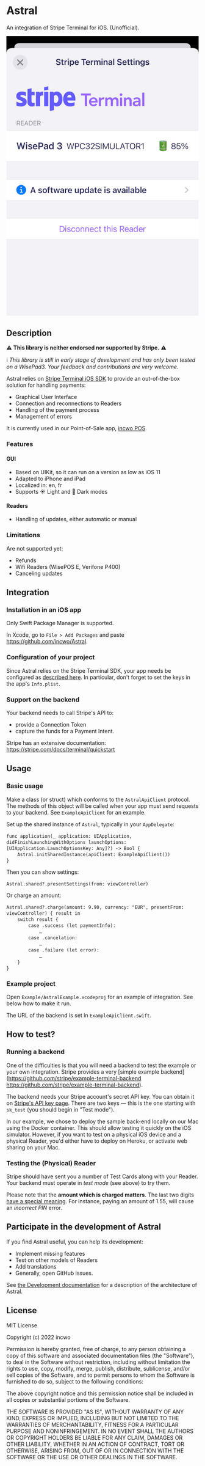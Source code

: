 # Astral

An integration of Stripe Terminal for iOS. (Unofficial).

![AstralSettings](./docs/AstralSettings.png)


## Description

⚠️ **This library is neither endorsed nor supported by Stripe.** ⚠️

ℹ️ *This library is still in early stage of development and has only been tested on a WisePad3. Your feedback and contributions are very welcome.*

Astral relies on [Stripe Terminal iOS SDK](https://github.com/stripe/stripe-terminal-ios) to provide an out-of-the-box solution for handling payments:

- Graphical User Interface
- Connection and reconnections to Readers
- Handling of the payment process 
- Management of errors

It is currently used in our Point-of-Sale app, [incwo POS](https://go.incwo.com/fonctionnalite-caisse-connectee/).

### Features

#### GUI

- Based on UIKit, so it can run on a version as low as iOS 11
- Adapted to iPhone and iPad
- Localized in: en, fr
- Supports ☀️ Light and 🌙 Dark modes

#### Readers

- Handling of updates, either automatic or manual

### Limitations

Are not supported yet:

- Refunds
- Wifi Readers (WisePOS E, Verifone P400)
- Canceling updates

## Integration

### Installation in an iOS app

Only Swift Package Manager is supported. 

In Xcode, go to `File > Add Packages` and paste https://github.com/incwo/Astral.

### Configuration of your project

Since Astral relies on the Stripe Terminal SDK, your app needs be configured as [described here](https://stripe.com/docs/terminal/payments/setup-sdk?terminal-sdk-platform=ios#configure). In particular, don't forget to set the keys in the app's `Info.plist`.


### Support on the backend

Your backend needs to call Stripe's API to:

- provide a Connection Token
- capture the funds for a Payment Intent.

Stripe has an extensive documentation:
https://stripe.com/docs/terminal/quickstart

## Usage

### Basic usage

Make a class (or struct) which conforms to the `AstralApiClient` protocol. The methods of this object will be called when your app must send requests to your backend. See `ExampleApiClient` for an example.

Set up the shared instance of `Astral`, typically in your `AppDelegate`:

    func application(_ application: UIApplication, didFinishLaunchingWithOptions launchOptions: [UIApplication.LaunchOptionsKey: Any]?) -> Bool {
        Astral.initSharedInstance(apiClient: ExampleApiClient())
    }

Then you can show settings:

    Astral.shared?.presentSettings(from: viewController)

Or charge an amount:

    Astral.shared?.charge(amount: 9.90, currency: "EUR", presentFrom: viewController) { result in
        switch result {
            case .success (let paymentInfo):
                …
            case .cancelation:
                …
            case .failure (let error):
                …
        }
    }

### Example project

Open `Example/AstralExample.xcodeproj` for an example of integration. See below how to make it run.

The URL of the backend is set in `ExampleApiClient.swift`.

## How to test?

### Running a backend

One of the difficulties is that you will need a backend to test the example or your own integration. Stripe provides a very [simple example backend](https://github.com/stripe/example-terminal-backend https://github.com/stripe/example-terminal-backend). 

The backend needs your Stripe account's secret API key. You can obtain it on [Stripe's API key page](https://dashboard.stripe.com/test/apikeys). There are two keys — this is the one starting with `sk_test` (you should begin in "Test mode").

In our example, we chose to deploy the sample back-end locally on our Mac using the Docker container. This should allow testing it quickly on the iOS simulator. However, if you want to test on a physical iOS device and a physical Reader, you'd either have to deploy on Heroku, or activate web sharing on your Mac.

### Testing the (Physical) Reader

Stripe should have sent you a number of Test Cards along with your Reader. Your backend must operate in *test mode* (see above) to try them.

Please note that the **amount which is charged matters**. The last two digits [have a special meaning](https://stripe.com/docs/terminal/references/testing). For instance, paying an amount of 1.55, will cause an *incorrect PIN* error.

## Participate in the development of Astral

If you find Astral useful, you can help its development:

- Implement missing features
- Test on other models of Readers
- Add translations
- Generally, open GitHub issues.

See [the Development documentation](/docs/Development.md) for a description of the architecture of Astral.

## License

MIT License

Copyright (c) 2022 incwo

Permission is hereby granted, free of charge, to any person obtaining a copy
of this software and associated documentation files (the "Software"), to deal
in the Software without restriction, including without limitation the rights
to use, copy, modify, merge, publish, distribute, sublicense, and/or sell
copies of the Software, and to permit persons to whom the Software is
furnished to do so, subject to the following conditions:

The above copyright notice and this permission notice shall be included in all
copies or substantial portions of the Software.

THE SOFTWARE IS PROVIDED "AS IS", WITHOUT WARRANTY OF ANY KIND, EXPRESS OR
IMPLIED, INCLUDING BUT NOT LIMITED TO THE WARRANTIES OF MERCHANTABILITY,
FITNESS FOR A PARTICULAR PURPOSE AND NONINFRINGEMENT. IN NO EVENT SHALL THE
AUTHORS OR COPYRIGHT HOLDERS BE LIABLE FOR ANY CLAIM, DAMAGES OR OTHER
LIABILITY, WHETHER IN AN ACTION OF CONTRACT, TORT OR OTHERWISE, ARISING FROM,
OUT OF OR IN CONNECTION WITH THE SOFTWARE OR THE USE OR OTHER DEALINGS IN THE
SOFTWARE.
